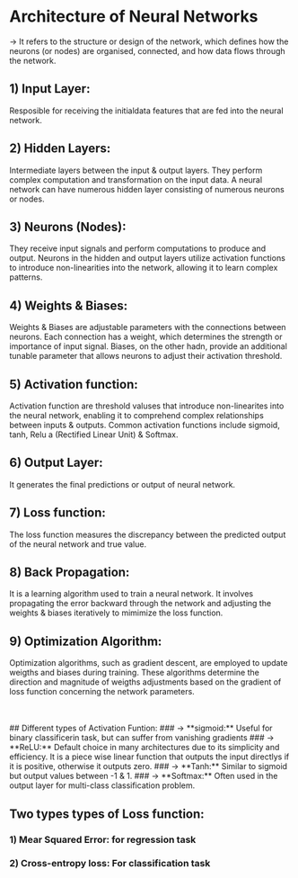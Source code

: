 # Architecture of Neural Networks
-> It refers to the structure or design of the network, which defines how the neurons (or nodes) are organised, connected, and how data flows through the network.

## 1) Input Layer:
Resposible for receiving the initialdata features that are fed into the neural network.

## 2) Hidden Layers: 
Intermediate layers between the input & output layers. They perform complex computation and transformation on the input data. A neural network can have numerous hidden layer consisting of numerous neurons or nodes.

## 3) Neurons (Nodes): 
They receive input signals and perform computations to produce and output. Neurons in the hidden and output layers utilize activation functions to introduce non-linearities into the network, allowing it to learn complex patterns.

## 4) Weights & Biases: 
Weights & Biases are adjustable parameters with the connections between neurons. Each connection has a weight, which determines the strength or importance of input signal. Biases, on the other hadn, provide an additional tunable parameter that allows neurons to adjust their activation threshold.

## 5) Activation function: 
Activation function are threshold valuses that introduce non-linearites into the neural network, enabling it to comprehend complex relationships between inputs & outputs. Common activation functions include sigmoid, tanh, Relu a (Rectified Linear Unit) & Softmax.

## 6) Output Layer: 
It generates the final predictions or output of neural network.

## 7) Loss function: 
The loss function measures the discrepancy between the predicted output of the neural network and true value.

## 8) Back Propagation: 
It is a learning algorithm used to train a neural network. It involves propagating the error backward through the network and adjusting the weights & biases iteratively to mimimize the loss function.

## 9) Optimization Algorithm: 
Optimization algorithms, such as gradient descent, are employed to update weigths and biases during training. These algorithms determine the direction and magnitude of weigths adjustments based on the gradient of loss function concerning the network parameters.

<br>
<br>
## Different types of Activation Funtion:
### -> **sigmoid:** Useful for binary classificerin task, but can suffer from vanishing gradients
### -> **ReLU:** Default choice in many architectures due to its simplicity and efficiency. It is a piece wise linear function that outputs the input directlys if it is positive, otherwise it outputs zero.
### -> **Tanh:** Similar to sigmoid but output values between -1 & 1.
### -> **Softmax:** Often used in the output layer for multi-class classification problem.



## Two types types of Loss function:
### 1) Mear Squared Error: for regression task
### 2) Cross-entropy loss: For classification task
